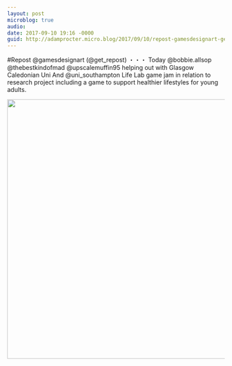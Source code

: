 ```yaml
---
layout: post
microblog: true
audio: 
date: 2017-09-10 19:16 -0000
guid: http://adamprocter.micro.blog/2017/09/10/repost-gamesdesignart-getreposttoday.html
---
```

#Repost @gamesdesignart (@get_repost)
・・・
Today @bobbie.allsop @thebestkindofmad @upscalemuffin95 helping out with Glasgow Caledonian Uni And @uni_southampton Life Lab game jam in relation to research project including a game to support healthier lifestyles for young adults.

<img src="http://discursive.adamprocter.co.uk/uploads/2017/a91a995468.jpg" width="600" height="600" />
